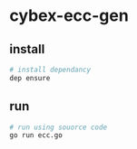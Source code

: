 # cybex-ecc-gen

## install
```bash
# install dependancy
dep ensure
```

## run
```bash
# run using souorce code
go run ecc.go
```
